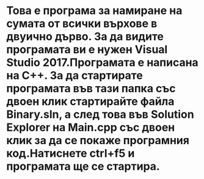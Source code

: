 # Това е програма за намиране на сумата от всички върхове в двуично дърво. За да видите програмата ви е нужен Visual Studio 2017.Програмата е написана на C++. За да стартирате програмата във тази папка със двоен клик стартирайте файла Binary.sln, а след това във Solution Explorer на Main.cpp със двоен клик за да се покаже програмния код.Натиснете ctrl+f5 и програмата ще се стартира.
